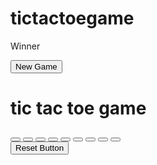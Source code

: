 # tictactoegame
<!-- html code here -->
<!DOCTYPE html>
<html lang="en">
<head>
    <meta charset="UTF-8">
    <meta name="viewport" content="width=device-width, initial-scale=1.0">
    <title>Document</title>
    <link rel="stylesheet" href="s.css">
</head>
<body>
<div class="msg-container hide">
    <p id="msg"> Winner </p>
    <button id="new-btn"> New Game</button>
</div>
<main> 
    <h1>tic tac toe game </h1>
    <div class="container">
        <div class="game">
            <button class="box"></button>
            <button class="box"></button>
            <button class="box"></button>
            <button class="box"></button>
            <button class="box"></button>
            <button class="box"></button>
            <button class="box"></button>
            <button class="box"></button>
            <button class="box"></button>
        </div>
    </div>
    <button id="reset-btn">Reset Button</button>
</main>

<script src="s.js"></script>
</body>
</html>
